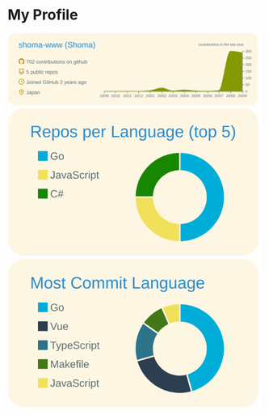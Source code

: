 # My Profile
[![](https://raw.githubusercontent.com/shoma-www/shoma-www/master/profile-summary-card-output/solarized/0-profile-details.svg)](https://github.com/vn7n24fzkq/github-profile-summary-cards)
[![](https://raw.githubusercontent.com/shoma-www/shoma-www/master/profile-summary-card-output/solarized/1-repos-per-language.svg)](https://github.com/vn7n24fzkq/github-profile-summary-cards)
[![](https://raw.githubusercontent.com/shoma-www/shoma-www/master/profile-summary-card-output/solarized/2-most-commit-language.svg)](https://github.com/vn7n24fzkq/github-profile-summary-cards)
